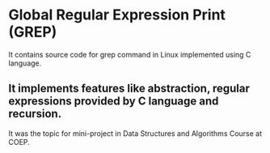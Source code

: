 # Global Regular Expression Print (GREP)
It contains source code for grep command in Linux implemented using C language.

## It implements features like abstraction, regular expressions provided by C language and recursion.
It was the topic for mini-project in Data Structures and Algorithms Course at COEP.
